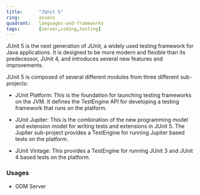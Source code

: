 ```yaml
---
title:      "JUnit 5"
ring:       assess
quadrant:   languages-and-frameworks
tags:       [server,coding,testing]
---
```


JUnit 5 is the next generation of JUnit, a widely used testing framework for Java applications. It is designed to be more modern and flexible than its predecessor, JUnit 4, and introduces several new features and improvements.

JUnit 5 is composed of several different modules from three different sub-projects:

- JUnit Platform: This is the foundation for launching testing frameworks on the JVM. It defines the TestEngine API for developing a testing framework that runs on the platform.

- JUnit Jupiter: This is the combination of the new programming model and extension model for writing tests and extensions in JUnit 5. The Jupiter sub-project provides a TestEngine for running Jupiter based tests on the platform.

- JUnit Vintage: This provides a TestEngine for running JUnit 3 and JUnit 4 based tests on the platform.

### Usages
* GDM Server